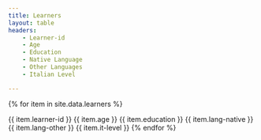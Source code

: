```yaml
---
title: Learners
layout: table
headers:
	- Learner-id
	- Age
	- Education
	- Native Language
	- Other Languages
	- Italian Level

---
```


{% for item in site.data.learners %}

<tr id="{{ item.learner-id }}">

<td> {{ item.learner-id }}</td>
<td> {{ item.age }}</td>
<td> {{ item.education }}</td>
<td> {{ item.lang-native }}</td>
<td> {{ item.lang-other }}</td>
<td> {{ item.it-level }}</td>
</tr>
{% endfor %}
